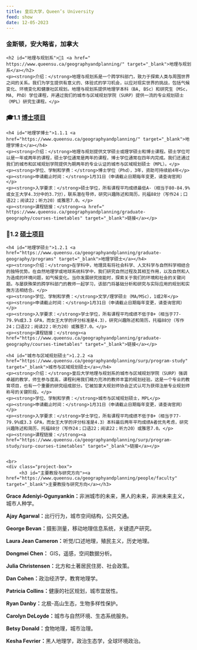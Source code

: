 ```yaml
---
title: 皇后大学，Queen’s University
feed: show
date: 12-05-2023
---
```


<html lang="zh">
<head>
    <meta charset="UTF-8">
    <title>皇后大学，Queen’s University</title>
    <link rel="stylesheet" href="/assets/css/CSS.css">
</head>
<body>
    <h3>金斯顿，安大略省，加拿大</h3>

    <h2 id="地理与规划系">🏫1 <a href=" https://www.queensu.ca/geographyandplanning/" target="_blank">地理与规划系</a></h2>
    <p><strong>介绍：</strong>地理与规划系是一个跨学科部门，致力于探索人类与周围世界之间的关系。我们为学生提供有意义的、体验式的学习机会，以应对现实世界的挑战，包括气候变化、环境变化和健康社区规划。地理与规划系提供地理学本科（BA, BSc）和研究生（MSc， MA, PhD）学位课程，并通过我们的城市与区域规划学院（SURP）提供一流的专业规划硕士（MPL）研究生课程。</p>

<h3 id="博士项目">🎓1.1 <a href="https://www.queensu.ca/academics/programs" target="_blank">博士项目</a></h3>

    <h4 id="地理学博士">1.1.1 <a href="https://www.queensu.ca/geographyandplanning/" target="_blank">地理学博士</a></h4>
    <p><strong>介绍：</strong>地理与规划提供文学硕士或理学硕士和博士课程。硕士学位可以是一年或两年的课程，硕士学位通常是两年的课程，博士学位通常在四年内完成。我们还通过我们的城市和区域规划学院提供为期两年的专业认证的城市与区域规划硕士（MPL）。</p>
    <p><strong>学位、学制和学费：</strong>博士学位（Phd），3年，资助可持续前4年</p>
    <p><strong>申请截止时间：</strong>1月31日（申请截止日期每年变更，请查询官网）</p>
    <p><strong>入学要求：</strong>硕士学位，所有课程平均成绩最低A-（相当于80-84.9%或女王大学4.3分中的3.7分），联系潜在导师，研究兴趣陈述和简历，托福88分（写作24；口语22；阅读22；听力20）或雅思7.0。</p>
    <p><strong>课程链接：</strong><a href=" https://www.queensu.ca/geographyandplanning/graduate-geography/courses-timetables" target="_blank">链接</a></p>

<h3 id="硕士项目">📖1.2 <a href="https://www.queensu.ca/academics/programs" target="_blank">硕士项目</a></h3>

    <h4 id="地理学硕士">1.2.1 <a href="https://www.queensu.ca/geographyandplanning/graduate-geography/programs" target="_blank">地理学硕士</a></h4>
    <p><strong>介绍：</strong>在学科中，地理具有将社会科学、人文科学与自然科学相结合的独特优势。在自然地理学或地球系统科学中，我们研究自然过程及其相互作用，以及自然和人为造成的环境问题，如气候变化。当你发展研究技能时，探索关于我们的环境和社会的关键问题。与屡获殊荣的跨学科部门的教师一起学习，该部门将基础分析和研究与实际应用的规划和实施方法相结合。</p>
    <p><strong>学位、学制和学费：</strong>文学/理学硕士（MA/MSc），1或2年</p>
    <p><strong>申请截止时间：</strong>1月31日（申请截止日期每年变更，请查询官网）</p>
    <p><strong>入学要求：</strong>学士学位，所有课程平均成绩不低于B+（相当于77-79.9%或3.3 GPA，而女王大学的评分标准是4.3），研究兴趣陈述和简历，托福88分（写作24；口语22；阅读22；听力20）或雅思7.0。</p>
    <p><strong>课程链接：</strong><a href="https://www.queensu.ca/geographyandplanning/graduate-geography/courses-timetables" target="_blank">链接</a></p>

    <h4 id="城市与区域规划硕士">1.2.2 <a href="https://www.queensu.ca/geographyandplanning/surp/program-study" target="_blank">城市与区域规划硕士</a></h4>
    <p><strong>介绍：</strong>皇后大学地理与规划系的城市与区域规划学院（SURP）强调卓越的教学，师生参与度高，课程利用我们精力充沛的教师丰富的规划经验。这是一个专业的教育项目，也有一个重要的研究组成部分。它被加拿大规划师协会正式认可为获得注册专业规划师称号的关键阶段。</p>
    <p><strong>学位、学制和学费：</strong>城市与区域规划硕士，MPL</p>
    <p><strong>申请截止时间：</strong>1月31日（申请截止日期每年变更，请查询官网）</p>
    <p><strong>入学要求：</strong>学士学位，所有课程平均成绩不低于B+（相当于77-79.9%或3.3 GPA，而女王大学的评分标准是4.3）本科最后两年平均成绩A者优先考虑，研究兴趣陈述和简历，托福88分（写作24；口语22；阅读22；听力20）或雅思7.0。</p>
    <p><strong>课程链接：</strong><a href="https://www.queensu.ca/geographyandplanning/surp/program-study/surp-courses-timetables" target="_blank">链接</a></p>

   
    <br>
    <div class="project-box">
         <h3 id="主要教授与研究方向"><a href="https://www.queensu.ca/geographyandplanning/people/faculty" target="_blank">主要教授与研究方向</a></h3>
<p><strong> Grace Adeniyi-Ogunyankin：</strong>非洲城市的未来，黑人的未来，非洲未来主义，城市人种学。</p>
        <p><strong>Ajay Agarwal：</strong>出行行为，城市空间结构，公共交通。</p>
        <p><strong> George Bevan：</strong>摄影测量，移动地理信息系统，关键遗产研究。</p>
        <p><strong> Laura Jean Cameron：</strong>听觉/口述地理，殖民主义，历史地理。</p>
        <p><strong> Dongmei Chen：</strong> GIS，遥感，空间数据分析。</p>
        <p><strong> Julia Christensen：</strong>北方和土著居民住房、社会政策。</p>
        <p><strong> Dan Cohen：</strong>政治经济学，教育地理学。</p>
        <p><strong> Patricia Collins：</strong>健康的社区规划，城市宜居性。</p>
        <p><strong> Ryan Danby：</strong>北极-高山生态，生物多样性保护。</p>
        <p><strong> Carolyn DeLoyde：</strong>城市与自然环境、生态系统服务。</p>
        <p><strong> Betsy Donald：</strong>食物地理，城市治理。</p>
        <p><strong> Kesha Fevrier：</strong>黑人地理学，政治生态学，全球环境政治。</p>
</div>

</body>
</html>
